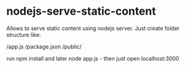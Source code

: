 nodejs-serve-static-content
===========================
Allows to serve static content using nodejs server. 
Just create folder structure like:

/app.js
/package.json
/public/<your files>

run npm install and later node app.js - then just open localhost:3000
